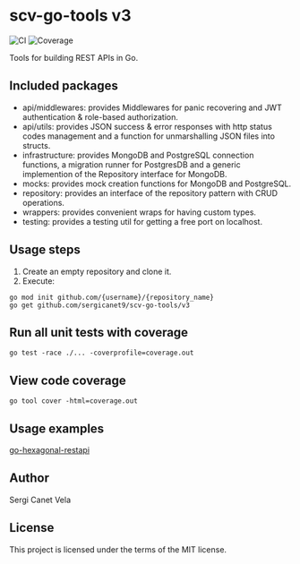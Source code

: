 # scv-go-tools v3
![CI](https://github.com/sergicanet9/scv-go-tools/actions/workflows/pipeline.yml/badge.svg)
![Coverage](https://img.shields.io/badge/Coverage-100.0%25-brightgreen)

Tools for building REST APIs in Go.

## Included packages
- api/middlewares: provides Middlewares for panic recovering and JWT authentication & role-based authorization.
- api/utils: provides JSON success & error responses with http status codes management and a function for unmarshalling JSON files into structs.
- infrastructure: provides MongoDB and PostgreSQL connection functions, a migration runner for PostgresDB and a generic implemention of the Repository interface for MongoDB.
- mocks: provides mock creation functions for MongoDB and PostgreSQL.
- repository: provides an interface of the repository pattern with CRUD operations.
- wrappers: provides convenient wraps for having custom types.
- testing: provides a testing util for getting a free port on localhost.

## Usage steps
1. Create an empty repository and clone it.
2. Execute:
```
go mod init github.com/{username}/{repository_name}
go get github.com/sergicanet9/scv-go-tools/v3
```

## Run all unit tests with coverage
```
go test -race ./... -coverprofile=coverage.out
```

## View code coverage
```
go tool cover -html=coverage.out
```

## Usage examples
[go-hexagonal-restapi](https://github.com/sergicanet9/go-hexagonal-api)

## Author
Sergi Canet Vela

## License
This project is licensed under the terms of the MIT license.
